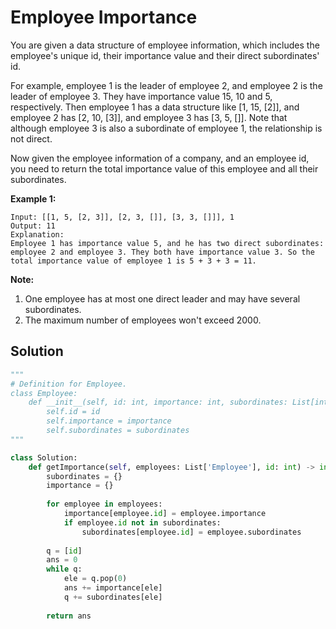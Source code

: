 <h1>Employee Importance</h1>

<p>
You are given a data structure of employee information, which includes the employee's unique id, their importance value and their direct subordinates' id.

For example, employee 1 is the leader of employee 2, and employee 2 is the leader of employee 3. They have importance value 15, 10 and 5, respectively. Then employee 1 has a data structure like [1, 15, [2]], and employee 2 has [2, 10, [3]], and employee 3 has [3, 5, []]. Note that although employee 3 is also a subordinate of employee 1, the relationship is not direct.

Now given the employee information of a company, and an employee id, you need to return the total importance value of this employee and all their subordinates.

</p>

<b>Example 1:</b>

    Input: [[1, 5, [2, 3]], [2, 3, []], [3, 3, []]], 1
    Output: 11
    Explanation:
    Employee 1 has importance value 5, and he has two direct subordinates: employee 2 and employee 3. They both have importance value 3. So the total importance value of employee 1 is 5 + 3 + 3 = 11.

<b>Note:</b>
1. One employee has at most one direct leader and may have several subordinates.
2. The maximum number of employees won't exceed 2000.


<h2>Solution</h2>

```python
"""
# Definition for Employee.
class Employee:
    def __init__(self, id: int, importance: int, subordinates: List[int]):
        self.id = id
        self.importance = importance
        self.subordinates = subordinates
"""

class Solution:
    def getImportance(self, employees: List['Employee'], id: int) -> int:
        subordinates = {}
        importance = {}
        
        for employee in employees:
            importance[employee.id] = employee.importance
            if employee.id not in subordinates:
                subordinates[employee.id] = employee.subordinates
        
        q = [id]
        ans = 0
        while q:
            ele = q.pop(0)
            ans += importance[ele]
            q += subordinates[ele]
            
        return ans
```
